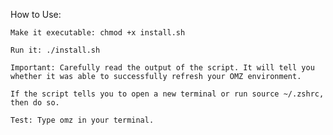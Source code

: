 How to Use:

    Make it executable: chmod +x install.sh

    Run it: ./install.sh

    Important: Carefully read the output of the script. It will tell you whether it was able to successfully refresh your OMZ environment.

    If the script tells you to open a new terminal or run source ~/.zshrc, then do so.

    Test: Type omz in your terminal.

